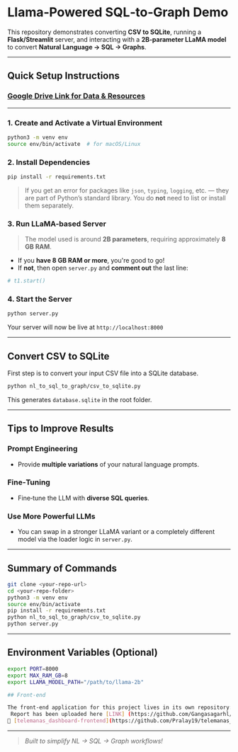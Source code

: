 #  Llama‑Powered SQL‑to‑Graph Demo

This repository demonstrates converting **CSV to SQLite**, running a **Flask/Streamlit** server, and interacting with a **2B‑parameter LLaMA model** to convert **Natural Language → SQL → Graphs**.

---

##  Quick Setup Instructions

###  [Google Drive Link for Data & Resources](https://drive.google.com/drive/folders/19UJ9TeaU3_HcQV8BI0BBNtPbs2jcTqjT)

---

###  1. Create and Activate a Virtual Environment

```bash
python3 -m venv env
source env/bin/activate  # for macOS/Linux
```

###  2. Install Dependencies

```bash
pip install -r requirements.txt
```

>  If you get an error for packages like `json`, `typing`, `logging`, etc. — they are part of Python’s standard library. You do **not** need to list or install them separately.

###  3. Run LLaMA-based Server

> The model used is around **2B parameters**, requiring approximately **8 GB RAM**.

* If you **have 8 GB RAM or more**, you're good to go!
* If **not**, then open `server.py` and **comment out** the last line:

```python
# t1.start()
```

###  4. Start the Server

```bash
python server.py
```

Your server will now be live at `http://localhost:8000`

---

##  Convert CSV to SQLite

First step is to convert your input CSV file into a SQLite database.

```bash
python nl_to_sql_to_graph/csv_to_sqlite.py
```

This generates `database.sqlite` in the root folder.

---

##  Tips to Improve Results

###  Prompt Engineering

* Provide **multiple variations** of your natural language prompts.

###  Fine‑Tuning

* Fine‑tune the LLM with **diverse SQL queries**.

###  Use More Powerful LLMs

* You can swap in a stronger LLaMA variant or a completely different model via the loader logic in `server.py`.

---

##  Summary of Commands

```bash
git clone <your-repo-url>
cd <your-repo-folder>
python3 -m venv env
source env/bin/activate
pip install -r requirements.txt
python nl_to_sql_to_graph/csv_to_sqlite.py
python server.py
```

---

##  Environment Variables (Optional)

```bash
export PORT=8000
export MAX_RAM_GB=8
export LLAMA_MODEL_PATH="/path/to/llama-2b"

## Front-end

The front-end application for this project lives in its own repository:
 Report has been uploaded here [LINK] (https://github.com/Gangasagarhl/VISUAL_QUESTION_ANSWERING_ONE_WORD/blob/main/VR_REPORT.pdf)
🔗 [telemanas_dashboard-frontend](https://github.com/Pralay19/telemanas_dashboard-frontend)

```

---

> *Built to simplify NL → SQL → Graph workflows!*
